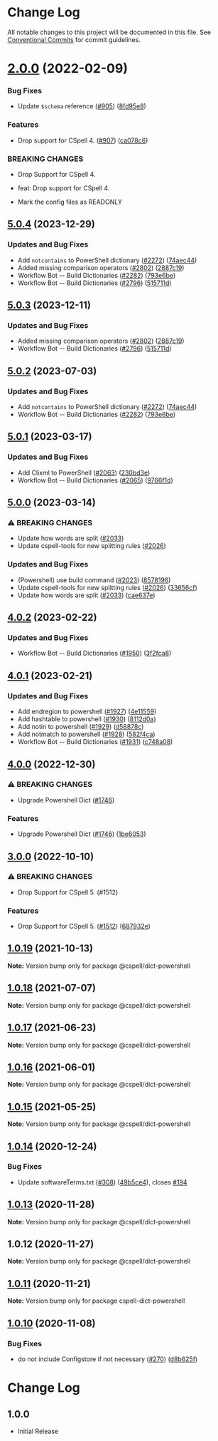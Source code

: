 # Change Log

All notable changes to this project will be documented in this file.
See [Conventional Commits](https://conventionalcommits.org) for commit guidelines.

# [2.0.0](https://github.com/streetsidesoftware/cspell-dicts/compare/@cspell/dict-powershell@1.0.19...@cspell/dict-powershell@2.0.0) (2022-02-09)


### Bug Fixes

* Update `$schema` reference ([#905](https://github.com/streetsidesoftware/cspell-dicts/issues/905)) ([8fd95e8](https://github.com/streetsidesoftware/cspell-dicts/commit/8fd95e855f8830607b115089bf88dd7fcc7984e4))


### Features

* Drop support for CSpell 4. ([#907](https://github.com/streetsidesoftware/cspell-dicts/issues/907)) ([ca078c6](https://github.com/streetsidesoftware/cspell-dicts/commit/ca078c6a2e188cc3cf6276db1ba7e007f0f06f27))


### BREAKING CHANGES

* Drop Support for CSpell 4.

* feat: Drop support for CSpell 4.
* Mark the config files as READONLY





## [5.0.4](https://github.com/calvinballing/cspell-dicts/compare/@cspell/dict-powershell-v5.0.3...@cspell/dict-powershell@5.0.4) (2023-12-29)


### Updates and Bug Fixes

* Add `notcontains` to PowerShell dictionary ([#2272](https://github.com/calvinballing/cspell-dicts/issues/2272)) ([74aec44](https://github.com/calvinballing/cspell-dicts/commit/74aec4431396c353dcf4cf54ef90486d8f74c706))
* Added missing comparison operators ([#2802](https://github.com/calvinballing/cspell-dicts/issues/2802)) ([2887c19](https://github.com/calvinballing/cspell-dicts/commit/2887c19a5f8be4bcfdc8d8c54e06ca106a1612ed))
* Workflow Bot -- Build Dictionaries ([#2282](https://github.com/calvinballing/cspell-dicts/issues/2282)) ([793e6be](https://github.com/calvinballing/cspell-dicts/commit/793e6bea7a986fbb18cdbf928b11c1006ead1565))
* Workflow Bot -- Build Dictionaries ([#2796](https://github.com/calvinballing/cspell-dicts/issues/2796)) ([515711d](https://github.com/calvinballing/cspell-dicts/commit/515711d7dc8e9ae39f1e4e7aebe84af5cc19b4de))

## [5.0.3](https://github.com/streetsidesoftware/cspell-dicts/compare/@cspell/dict-powershell@5.0.2...@cspell/dict-powershell@5.0.3) (2023-12-11)


### Updates and Bug Fixes

* Added missing comparison operators ([#2802](https://github.com/streetsidesoftware/cspell-dicts/issues/2802)) ([2887c19](https://github.com/streetsidesoftware/cspell-dicts/commit/2887c19a5f8be4bcfdc8d8c54e06ca106a1612ed))
* Workflow Bot -- Build Dictionaries ([#2796](https://github.com/streetsidesoftware/cspell-dicts/issues/2796)) ([515711d](https://github.com/streetsidesoftware/cspell-dicts/commit/515711d7dc8e9ae39f1e4e7aebe84af5cc19b4de))

## [5.0.2](https://github.com/streetsidesoftware/cspell-dicts/compare/@cspell/dict-powershell@5.0.1...@cspell/dict-powershell@5.0.2) (2023-07-03)


### Updates and Bug Fixes

* Add `notcontains` to PowerShell dictionary ([#2272](https://github.com/streetsidesoftware/cspell-dicts/issues/2272)) ([74aec44](https://github.com/streetsidesoftware/cspell-dicts/commit/74aec4431396c353dcf4cf54ef90486d8f74c706))
* Workflow Bot -- Build Dictionaries ([#2282](https://github.com/streetsidesoftware/cspell-dicts/issues/2282)) ([793e6be](https://github.com/streetsidesoftware/cspell-dicts/commit/793e6bea7a986fbb18cdbf928b11c1006ead1565))

## [5.0.1](https://github.com/streetsidesoftware/cspell-dicts/compare/@cspell/dict-powershell@5.0.0...@cspell/dict-powershell@5.0.1) (2023-03-17)


### Updates and Bug Fixes

* Add Clixml to PowerShell ([#2063](https://github.com/streetsidesoftware/cspell-dicts/issues/2063)) ([230bd3e](https://github.com/streetsidesoftware/cspell-dicts/commit/230bd3ef0be412824831e905ef4ae359b3c9be3c))
* Workflow Bot -- Build Dictionaries ([#2065](https://github.com/streetsidesoftware/cspell-dicts/issues/2065)) ([9766f1d](https://github.com/streetsidesoftware/cspell-dicts/commit/9766f1d8e5eb2dbb1773ce5bbb39df65927b8303))

## [5.0.0](https://github.com/streetsidesoftware/cspell-dicts/compare/@cspell/dict-powershell@4.0.2...@cspell/dict-powershell@5.0.0) (2023-03-14)


### ⚠ BREAKING CHANGES

* Update how words are split ([#2033](https://github.com/streetsidesoftware/cspell-dicts/issues/2033))
* Update cspell-tools for new splitting rules ([#2026](https://github.com/streetsidesoftware/cspell-dicts/issues/2026))

### Updates and Bug Fixes

* (Powershell) use build command ([#2023](https://github.com/streetsidesoftware/cspell-dicts/issues/2023)) ([8578196](https://github.com/streetsidesoftware/cspell-dicts/commit/8578196beecaf22124342d0ce1fb2801212d859d))
* Update cspell-tools for new splitting rules ([#2026](https://github.com/streetsidesoftware/cspell-dicts/issues/2026)) ([33656cf](https://github.com/streetsidesoftware/cspell-dicts/commit/33656cfeb8afb191eb7b7c685c263ff59736a644))
* Update how words are split ([#2033](https://github.com/streetsidesoftware/cspell-dicts/issues/2033)) ([cae637e](https://github.com/streetsidesoftware/cspell-dicts/commit/cae637e413c3a789bb4169867af321db68768891))

## [4.0.2](https://github.com/streetsidesoftware/cspell-dicts/compare/@cspell/dict-powershell@4.0.1...@cspell/dict-powershell@4.0.2) (2023-02-22)


### Updates and Bug Fixes

* Workflow Bot -- Build Dictionaries ([#1950](https://github.com/streetsidesoftware/cspell-dicts/issues/1950)) ([3f2fca8](https://github.com/streetsidesoftware/cspell-dicts/commit/3f2fca8b64c800723cc572f5ef83e92d5ec64673))

## [4.0.1](https://github.com/streetsidesoftware/cspell-dicts/compare/@cspell/dict-powershell@4.0.0...@cspell/dict-powershell@4.0.1) (2023-02-21)


### Updates and Bug Fixes

* Add endregion to powershell ([#1927](https://github.com/streetsidesoftware/cspell-dicts/issues/1927)) ([4e11559](https://github.com/streetsidesoftware/cspell-dicts/commit/4e115597a40205b5d1881606f6cc9d2a532730ef))
* Add hashtable to powershell ([#1930](https://github.com/streetsidesoftware/cspell-dicts/issues/1930)) ([8112d0a](https://github.com/streetsidesoftware/cspell-dicts/commit/8112d0a6d10633a8a3a14f017ec66e089cf1c3ee))
* Add notin to powershell ([#1929](https://github.com/streetsidesoftware/cspell-dicts/issues/1929)) ([d58878c](https://github.com/streetsidesoftware/cspell-dicts/commit/d58878cb93202b98ce8c5254faff039d2bb577fc))
* Add notmatch to powershell ([#1928](https://github.com/streetsidesoftware/cspell-dicts/issues/1928)) ([582f4ca](https://github.com/streetsidesoftware/cspell-dicts/commit/582f4cafa97ab5be3b6f2fb680bf83ec423c5fe5))
* Workflow Bot -- Build Dictionaries ([#1931](https://github.com/streetsidesoftware/cspell-dicts/issues/1931)) ([c748a08](https://github.com/streetsidesoftware/cspell-dicts/commit/c748a0830e14556b17bb553ad32179395cc91826))

## [4.0.0](https://github.com/streetsidesoftware/cspell-dicts/compare/@cspell/dict-powershell@3.0.0...@cspell/dict-powershell@4.0.0) (2022-12-30)


### ⚠ BREAKING CHANGES

* Upgrade Powershell Dict ([#1746](https://github.com/streetsidesoftware/cspell-dicts/issues/1746))

### Features

* Upgrade Powershell Dict ([#1746](https://github.com/streetsidesoftware/cspell-dicts/issues/1746)) ([1be6053](https://github.com/streetsidesoftware/cspell-dicts/commit/1be605308a7432c3495ff575477924c2d9293fba))

## [3.0.0](https://github.com/streetsidesoftware/cspell-dicts/compare/@cspell/dict-powershell@2.0.0...@cspell/dict-powershell@3.0.0) (2022-10-10)


### ⚠ BREAKING CHANGES

* Drop Support for CSpell 5. (#1512)

### Features

* Drop Support for CSpell 5. ([#1512](https://github.com/streetsidesoftware/cspell-dicts/issues/1512)) ([687932e](https://github.com/streetsidesoftware/cspell-dicts/commit/687932e187e4bce87d7904e3a2e53dd6de6ac372))

## [1.0.19](https://github.com/streetsidesoftware/cspell-dicts/compare/@cspell/dict-powershell@1.0.18...@cspell/dict-powershell@1.0.19) (2021-10-13)

**Note:** Version bump only for package @cspell/dict-powershell





## [1.0.18](https://github.com/streetsidesoftware/cspell-dicts/compare/@cspell/dict-powershell@1.0.17...@cspell/dict-powershell@1.0.18) (2021-07-07)

**Note:** Version bump only for package @cspell/dict-powershell





## [1.0.17](https://github.com/streetsidesoftware/cspell-dicts/compare/@cspell/dict-powershell@1.0.16...@cspell/dict-powershell@1.0.17) (2021-06-23)

**Note:** Version bump only for package @cspell/dict-powershell





## [1.0.16](https://github.com/streetsidesoftware/cspell-dicts/compare/@cspell/dict-powershell@1.0.15...@cspell/dict-powershell@1.0.16) (2021-06-01)

**Note:** Version bump only for package @cspell/dict-powershell





## [1.0.15](https://github.com/streetsidesoftware/cspell-dicts/compare/@cspell/dict-powershell@1.0.14...@cspell/dict-powershell@1.0.15) (2021-05-25)

**Note:** Version bump only for package @cspell/dict-powershell





## [1.0.14](https://github.com/streetsidesoftware/cspell-dicts/compare/@cspell/dict-powershell@1.0.13...@cspell/dict-powershell@1.0.14) (2020-12-24)


### Bug Fixes

* Update softwareTerms.txt ([#308](https://github.com/streetsidesoftware/cspell-dicts/issues/308)) ([49b5ce4](https://github.com/streetsidesoftware/cspell-dicts/commit/49b5ce4a2436f3c99969d6425128d55f84c8a7fc)), closes [#194](https://github.com/streetsidesoftware/cspell-dicts/issues/194)





## [1.0.13](https://github.com/streetsidesoftware/cspell-dicts/compare/@cspell/dict-powershell@1.0.12...@cspell/dict-powershell@1.0.13) (2020-11-28)

**Note:** Version bump only for package @cspell/dict-powershell





## 1.0.12 (2020-11-27)

**Note:** Version bump only for package @cspell/dict-powershell





## [1.0.11](https://github.com/streetsidesoftware/cspell-dicts/compare/cspell-dict-powershell@1.0.10...cspell-dict-powershell@1.0.11) (2020-11-21)

**Note:** Version bump only for package cspell-dict-powershell

## [1.0.10](https://github.com/streetsidesoftware/cspell-dicts/compare/cspell-dict-powershell@1.0.9...cspell-dict-powershell@1.0.10) (2020-11-08)

### Bug Fixes

- do not include Configstore if not necessary ([#270](https://github.com/streetsidesoftware/cspell-dicts/issues/270)) ([d8b625f](https://github.com/streetsidesoftware/cspell-dicts/commit/d8b625f2f42d5cc6c4a9390216ac1e5037886e44))

# Change Log

## 1.0.0

- Initial Release
